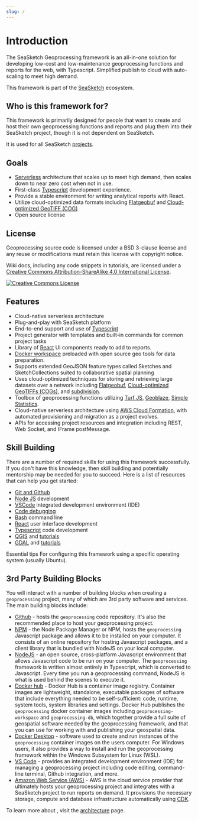 ```yaml
---
slug: /
---
```


# Introduction

The SeaSketch Geoprocessing framework is an all-in-one solution for developing low-cost and low-maintenance geoprocessing functions and reports for the web, with Typescript. Simplified publish to cloud with auto-scaling to meet high demand.

This framework is part of the [SeaSketch](https://seasketch.org) ecosystem.

## Who is this framework for?

This framework is primarily designed for people that want to create and host their own geoprocessing functions and reports and plug them into their SeaSketch project, though it is not dependent on SeaSketch.

It is used for all SeaSketch [projects](https://github.com/seasketch/geoprocessing/network/dependents?package_id=UGFja2FnZS0xMTc3OTQ1NDg5).

## Goals

- [Serverless](https://aws.amazon.com/lambda/serverless-architectures-learn-more/) architecture that scales up to meet high demand, then scales down to near zero cost when not in use.
- First-class [Typescript](https://www.typescriptlang.org/) development experience.
- Provide a stable environment for writing analytical reports with React.
- Utilize cloud-optimized data formats including [Flatgeobuf](https://flatgeobuf.org/) and [Cloud-optimized GeoTIFF (COG)](https://www.cogeo.org/)
- Open source license

## License

Geoprocessing source code is licensed under a BSD 3-clause license and any reuse or modifications must retain this license with copyright notice.

Wiki docs, including any code snippets in tutorials, are licensed under a <a rel="license" href="http://creativecommons.org/licenses/by-sa/4.0/">Creative Commons Attribution-ShareAlike 4.0 International License</a>.

<a rel="license" href="http://creativecommons.org/licenses/by-sa/4.0/"><img alt="Creative Commons License" src="https://i.creativecommons.org/l/by-sa/4.0/88x31.png" /></a>

## Features

- Cloud-native serverless architecture
- Plug-and-play with SeaSketch platform
- End-to-end support and use of [Typescript](https://www.typescriptlang.org/)
- Project generator with templates and built-in commands for common project tasks
- Library of [React](https://reactjs.org/) UI components ready to add to reports.
- [Docker workspace](https://hub.docker.com/u/seasketch) preloaded with open source geo tools for data preparation.
- Supports extended GeoJSON feature types called Sketches and SketchCollections suited to collaborative spatial planning
- Uses cloud-optimized techniques for storing and retrieving large datasets over a network including [Flatgeobuf](https://flatgeobuf.org/), [Cloud-optimized GeoTIFFs (COGs)](https://www.cogeo.org/), and [subdivision](https://github.com/seasketch/union-subdivided-polygons).
- Toolbox of geoprocessing functions utilizing [Turf JS](http://turfjs.org/), [Geoblaze](https://geoblaze.io/), [Simple Statistics](https://simplestatistics.org/).
- Cloud-native serverless architecture using [AWS Cloud Formation](https://aws.amazon.com/cloudformation/), with automated provisioning and migration as a project evolves.
- APIs for accessing project resources and integration including REST, Web Socket, and IFrame postMessage.

## Skill Building

There are a number of required skills for using this framework successfully. If you don't have this knowledge, then skill building and potentially mentorship may be needed for you to succeed. Here is a list of resources that can help you get started:

- [Git and Github](https://www.youtube.com/watch?v=RGOj5yH7evk)
- [Node JS](https://www.freecodecamp.org/news/what-is-node-js/) development
- [VSCode](https://www.youtube.com/watch?v=WPqXP_kLzpo) integrated development environment (IDE)
- [Code debugging](https://www.freecodecamp.org/news/what-is-debugging-how-to-debug-code/)
- [Bash](https://www.freecodecamp.org/news/linux-command-line-bash-tutorial/) command line
- [React](https://www.freecodecamp.org/learn/front-end-development-libraries/#react) user interface development
- [Typescript](https://www.freecodecamp.org/news/programming-in-typescript/) code development
- [QGIS](https://www.qgis.org/en/site/) and [tutorials](https://www.qgistutorials.com/en/)
- [GDAL](https://gdal.org/index.html) and [tutorials](https://gdal.org/tutorials/index.html)

Essential tips For configuring this framework using a specific operating system (usually Ubuntu).

## 3rd Party Building Blocks

You will interact with a number of building blocks when creating a `geoprocessing` project, many of which are 3rd party software and services. The main building blocks include:

- [Github](https://github.com/seasketch/geoprocessing) - hosts the `geoprocessing` code repository. It's also the recommended place to host your geoprocessing project.
- [NPM](https://www.npmjs.com/package/@seasketch/geoprocessing) - the Node Package Manager or NPM, hosts the `geoprocessing` Javascript package and allows it to be installed on your computer. It consists of an online repository for hosting Javascript packages, and a client library that is bundled with NodeJS on your local computer.
- [NodeJS](https://nodejs.org/en/) - an open source, cross-platform Javascript environment that allows Javascript code to be run on your computer. The `geoprocessing` framework is written almost entirely in Typescript, which is converted to Javascript. Every time you run a geoprocessing command, NodeJS is what is used behind the scenes to execute it.
- [Docker hub](https://hub.docker.com/repository/docker/seasketch) - Docker Hub is a container image registry. Container images are lightweight, standalone, executable packages of software that include everything needed to be self-sufficient: code, runtime, system tools, system libraries and settings. Docker Hub publishes the `geoprocessing` docker container images including `geoprocessing-workspace` and `geoprocessing-db`, which together provide a full suite of geospatial software needed by the geoprocessing framework, and that you can use for working with and publishing your geospatial data.
- [Docker Desktop](https://www.docker.com/products/docker-desktop/) - software used to create and run instances of the `geoprocessing` container images on the users computer. For Windows users, it also provides a way to install and run the geoprocessing framework within the Windows Subsystem for Linux (WSL).
- [VS Code](https://code.visualstudio.com/) - provides an integrated development environment (IDE) for managing a geoprocessing project including code editing, command-line terminal, Github integration, and more.
- [Amazon Web Service (AWS)](https://aws.amazon.com/what-is-aws/) - AWS is the cloud service provider that ultimately hosts your geoprocessing project and integrates with a SeaSketch project to run reports on demand. It provisions the necessary storage, compute and database infrastructure automatically using [CDK](https://aws.amazon.com/cdk/).

To learn more about , visit the [architecture](./architecture/Architecture.md) page.
